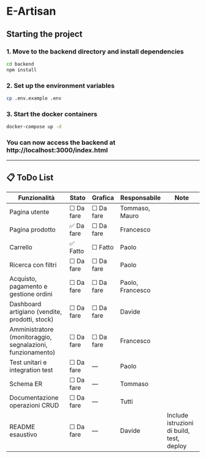 ﻿# E-Artisan

## Starting the project
### 1. Move to the backend directory and install dependencies
```bash
cd backend
npm install
```

### 2. Set up the environment variables
```bash
cp .env.example .env
```

### 3. Start the docker containers
```bash
docker-compose up -d
```

### You can now access the backend at http://localhost:3000/index.html
---
## 📋 ToDo List

| Funzionalità                                                                 | Stato       | Grafica     | Responsabile                    | Note                                                                 |
|------------------------------------------------------------------------------|-------------|-------------|----------------------------------|----------------------------------------------------------------------|
| Pagina utente                                                               | ☐ Da fare   | ☐ Da fare   | Tommaso, Mauro                   |                                                                      |
| Pagina prodotto                                                             | ✅ Da fare   | ☐ Da fare   | Francesco                        |                                                                      |
| Carrello                                                                    | ✅ Fatto     | ☐ Fatto     | Paolo                            |                                                                      |
| Ricerca con filtri                                                          | ☐ Da fare   | ☐ Da fare   | Paolo                            |                                                                      |
| Acquisto, pagamento e gestione ordini                                       | ☐ Da fare   | ☐ Da fare   | Paolo, Francesco                 |                                                                      |
| Dashboard artigiano (vendite, prodotti, stock)                              | ☐ Da fare   | ☐ Da fare   | Davide                           |                                                                      |
| Amministratore (monitoraggio, segnalazioni, funzionamento)                 | ☐ Da fare   | ☐ Da fare   | Francesco                        |                                                                      |
| Test unitari e integration test                                             | ☐ Da fare   | —           | Paolo                            |                                                                      |
| Schema ER                                                                   | ☐ Da fare   | —           | Tommaso                          |                                                                      |
| Documentazione operazioni CRUD                                              | ☐ Da fare   | —           | Tutti                            |                                                                      |
| README esaustivo                                                            | ☐ Da fare   | —           | Davide                           | Include istruzioni di build, test, deploy                           |


